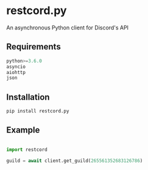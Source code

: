 # restcord.py
An asynchronous Python client for Discord's API

## Requirements
```python
python>=3.6.0
asyncio
aiohttp
json
```

## Installation
```python
pip install restcord.py
```

## Example
```python

import restcord

guild = await client.get_guild(265561352683126786)
```